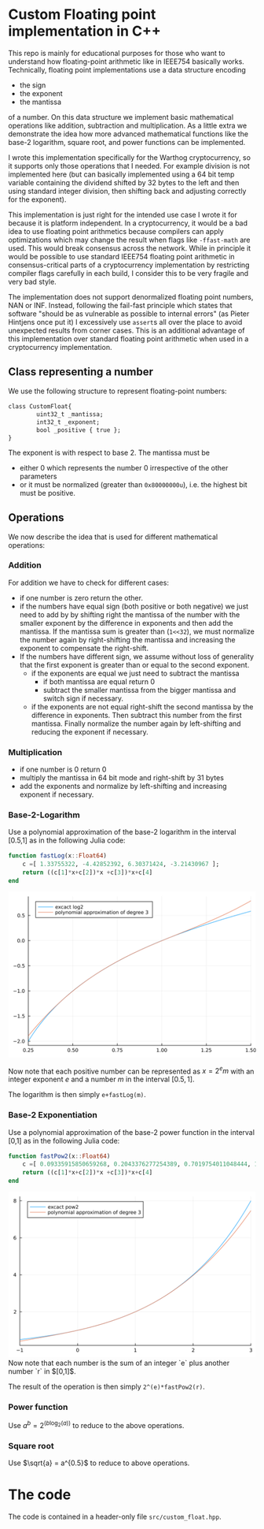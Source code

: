 # Custom Floating point implementation in C++
This repo is mainly for educational purposes for those who want to understand how floating-point arithmetic like in IEEE754 basically works. Technically, floating point implementations use a data structure encoding
- the sign
- the exponent
- the mantissa


of a number. On this data structure we implement basic mathematical operations like addition, subtraction and multiplication. As a little extra we demonstrate the idea how more advanced mathematical functions like the base-2 logarithm, square root, and power functions can be implemented. 

I wrote this implementation specifically for the Warthog cryptocurrency, so it supports only those operations that I needed. For example division is not implemented here (but can basically implemented using a 64 bit temp variable containing the dividend shifted by 32 bytes to the left and then using standard integer division, then shifting back and adjusting correctly for the exponent).

This implementation is just right for the intended use case I wrote it for because it is platform independent. In a cryptocurrency, it would be a bad idea to use floating point arithmetics because compilers can apply optimizations which may change the result when flags like `-ffast-math` are used. This would break consensus across the network.
While in principle it would be possible to use standard IEEE754 floating point arithmetic in consensus-critical parts of a cryptocurrency implementation by restricting compiler flags carefully in each build, I consider this to be very fragile and very bad style.

The implementation does not support denormalized floating point numbers, NAN or INF. Instead, following the fail-fast principle which states that software "should be as vulnerable as possible to internal errors" (as Pieter Hintjens once put it) I excessively use `assert`s all over the place to avoid unexpected results from corner cases. This is an additional advantage of this implementation over standard floating point arithmetic when used in a cryptocurrency implementation.

## Class representing a number
We use the following structure to represent floating-point numbers:
```
class CustomFloat{
        uint32_t _mantissa;
        int32_t _exponent;
        bool _positive { true };
}
```
The exponent is with respect to base 2. The mantissa must be
- either 0 which represents the number 0 irrespective of the other parameters
- or it must be normalized (greater than `0x80000000u`), i.e. the highest bit must be positive.


## Operations
We now describe the idea that is used for different mathematical operations:
### Addition
For addition we have to check for different cases:
 - if one number is zero return the other.
 - if the numbers have equal sign (both positive or both negative) we just need to add by by shifting right the mantissa of the number with the smaller exponent by the difference in exponents and then add the mantissa. If the mantissa sum is greater than (`1<<32`), we must normalize the number again by right-shifting the mantissa and increasing the exponent to compensate the right-shift.
 - If the numbers have different sign, we assume without loss of generality that the first exponent is greater than or equal to the second exponent. 
   - if the exponents are equal we just need to subtract the mantissa
	   + if both mantissa are equal return 0
	   + subtract the smaller mantissa from the bigger mantissa and switch sign if necessary.
   - if the exponents are not equal right-shift the second mantissa by the difference in exponents. Then subtract this number from the first mantissa. Finally normalize the number again by left-shifting and reducing the exponent if necessary.
   
### Multiplication
 - if one number is 0 return 0
 - multiply the mantissa in 64 bit mode and right-shift by 31 bytes
 - add the exponents and normalize by left-shifting and increasing exponent if necessary.
 
### Base-2-Logarithm
Use a polynomial approximation of the base-2 logarithm in the interval [0.5,1] as in the following Julia code:

```julia
function fastLog(x::Float64)
    c =[ 1.33755322, -4.42852392, 6.30371424, -3.21430967 ];
    return ((c[1]*x+c[2])*x +c[3])*x+c[4]
end
```
<img src="./log2.png" class="img-responsive" alt="Base 2 log"> 

Now note that each positive number can be represented as $x= 2^em$ 
with an integer exponent $e$ and a number $m$ in the interval $[0.5,1]$.

The logarithm is then simply `e+fastLog(m)`.

### Base-2 Exponentiation
Use a polynomial approximation of the base-2 power function in the interval [0,1] as in the following Julia code:
```julia
function fastPow2(x::Float64)
    c =[ 0.09335915850659268, 0.2043376277254389, 0.7019754011048444, 1.00020947 ];
    return ((c[1]*x+c[2])*x +c[3])*x+c[4]
end
```
<img src="./pow2.png" class="img-responsive" alt="Base 2 pow"> 
Now note that each number is the sum of an integer `e` plus another number `r` in $[0,1]$.

The result of the operation is then simply `2^(e)*fastPow2(r)`.
### Power function
Use $a^b = 2^{(b \log_2(a))}$ to reduce to the above operations.
### Square root
Use $\sqrt{a} = a^{0.5}$ to reduce to above operations.

# The code
The code is contained in a header-only file `src/custom_float.hpp`.
